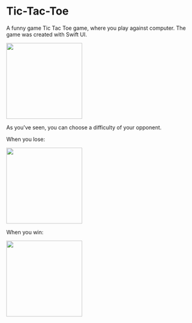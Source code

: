 # Tic-Tac-Toe
A funny game Tic Tac Toe game, where you play against computer.
The game was created with Swift UI. 


<img src="https://user-images.githubusercontent.com/83066475/134388261-13e25e14-9358-424d-9a84-7c58ae5d47ea.jpeg" width="200, height=400"/>

As you've seen, you can choose a difficulty of your opponent.

When you lose:

<img src="https://user-images.githubusercontent.com/83066475/134388946-14e7a2bf-a2ce-4c7b-a2a7-860f1574ce72.jpeg" width="200, height=400"/>

When you win:

<img src="https://user-images.githubusercontent.com/83066475/134388838-41b3b2b8-5bff-4da6-8157-dc07274a00d2.jpeg" width="200, height=400"/>

